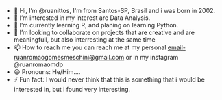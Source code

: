 - 👋 Hi, I’m @ruanittos, I'm from Santos-SP, Brasil and i was born in 2002.
- 👀 I’m interested in my interest are Data Analysis.
- 🌱 I’m currently learning R, and planing on learning Python.
- 💞️ I’m looking to collaborate on projects that are creative and are meaningfull, but also interresting at the same time
- 📫 How to reach me you can reach me at my personal email-ruanromaogomesmeschini@gmail.com or in my instagram @ruanromaomdp
- 😄 Pronouns: He/Him....
- ⚡ Fun fact: I would never think that this is something that i would be interested in, but i found very interesting.

<!---
ruanittos/ruanittos is a ✨ special ✨ repository because its `README.md` (this file) appears on your GitHub profile.
You can click the Preview link to take a look at your changes.
--->
